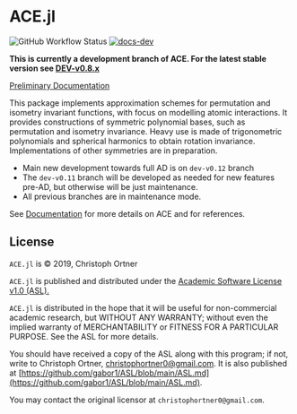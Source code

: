 # ACE.jl

<!-- [![tests](https://github.com/ACEsuit/ACE.jl/actions/workflows/Tests.yml/badge.svg)](https://github.com/ACEsuit/ACE.jl/actions/workflows/Tests.yml) -->
![GitHub Workflow Status](https://img.shields.io/github/workflow/status/ACEsuit/ACE.jl/Tests) [![docs-dev](https://img.shields.io/badge/docs-dev-blue.svg)](https://acesuit.github.io/ACE.jl/dev/) 
<!-- [![docs-stable](https://img.shields.io/badge/docs-stable-blue.svg)](https://libatoms.github.io/ExtXYZ.jl/stable) -->
<!-- [![docs-dev](https://img.shields.io/badge/docs-dev-blue.svg)](https://github.com/ACEsuit/ACE.jl/dev) -->


<!-- [![Build Status](https://travis-ci.com/JuliaMolSim/ACE.jl.svg?branch=master)](https://travis-ci.com/JuliaMolSim/ACE.jl) -->

<!-- [![Codecov](https://codecov.io/gh/JuliaMolSim/ACE.jl/branch/master/graph/badge.svg)](https://codecov.io/gh/JuliaMolSim/ACE.jl) -->

**This is currently a development branch of ACE. For the latest stable version see [DEV-v0.8.x](https://github.com/ACEsuit/ACE.jl/tree/dev-v0.8.x)**

[Preliminary Documentation](https://acesuit.github.io/ACE.jl/dev/)

This package implements approximation schemes for permutation and isometry invariant functions, with focus on modelling atomic interactions. It provides constructions of symmetric polynomial bases, such as permutation and isometry invariance.
Heavy use is made of trigonometric polynomials and spherical harmonics to obtain rotation invariance. Implementations of other symmetries are in preparation. 

* Main new development towards full AD is on `dev-v0.12` branch
* The `dev-v0.11` branch will be developed as needed for new features pre-AD, but otherwise will be just maintenance.
* All previous branches are in maintenance mode.

See [Documentation](https://acesuit.github.io/ACE.jl/dev/) for more details on ACE and for references. 


## License

`ACE.jl` is © 2019, Christoph Ortner

`ACE.jl` is published and distributed under the [Academic Software License v1.0 (ASL).](ASL.md)

`ACE.jl` is distributed in the hope that it will be useful for non-commercial academic research, but WITHOUT ANY WARRANTY; without even the implied warranty of MERCHANTABILITY or FITNESS FOR A PARTICULAR PURPOSE. See the ASL for more details.

You should have received a copy of the ASL along with this program; if not, write to Christoph Ortner, christophortner0@gmail.com. It is also published at [https://github.com/gabor1/ASL/blob/main/ASL.md](https://github.com/gabor1/ASL/blob/main/ASL.md).

You may contact the original licensor at `christophortner0@gmail.com`.
